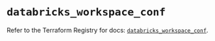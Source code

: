 # `databricks_workspace_conf`

Refer to the Terraform Registry for docs: [`databricks_workspace_conf`](https://registry.terraform.io/providers/databricks/databricks/1.60.0/docs/resources/workspace_conf).

